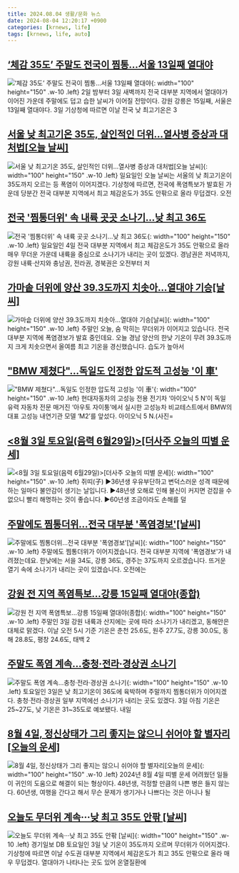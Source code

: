 ```yaml
---
title: 2024.08.04 생활/문화 뉴스
date: 2024-08-04 12:20:17 +0900
categories: [krnews, life]
tags: [krnews, life, auto]
---
```

## [‘체감 35도’ 주말도 전국이 찜통…서울 13일째 열대야](https://n.news.naver.com/mnews/article/005/0001715397)

![‘체감 35도’ 주말도 전국이 찜통…서울 13일째 열대야](https://mimgnews.pstatic.net/image/origin/005/2024/08/03/1715397.jpg?type=nf220_150){: width="100" height="150" .w-10 .left}
2일 밤부터 3일 새벽까지 전국 대부분 지역에서 열대야가 이어진 가운데 주말에도 덥고 습한 날씨가 이어질 전망이다. 강원 강릉은 15일째, 서울은 13일째 열대야다. 3일 기상청에 따르면 이날 전국 낮 최고기온은 3

## [서울 낮 최고기온 35도, 살인적인 더위…열사병 증상과 대처법[오늘 날씨]](https://n.news.naver.com/mnews/article/119/0002858394)

![서울 낮 최고기온 35도, 살인적인 더위…열사병 증상과 대처법[오늘 날씨]](https://mimgnews.pstatic.net/image/origin/119/2024/08/04/2858394.jpg?type=nf220_150){: width="100" height="150" .w-10 .left}
일요일인 오늘 날씨는 서울의 낮 최고기온이 35도까지 오르는 등 폭염이 이어지겠다. 기상청에 따르면, 전국에 폭염특보가 발효된 가운데 당분간 전국 대부분 지역에서 최고 체감온도가 35도 안팎으로 올라 무덥겠다. 오전

## [전국 '찜통더위' 속 내륙 곳곳 소나기…낮 최고 36도](https://n.news.naver.com/mnews/article/001/0014852419)

![전국 '찜통더위' 속 내륙 곳곳 소나기…낮 최고 36도](https://mimgnews.pstatic.net/image/origin/001/2024/08/04/14852419.jpg?type=nf220_150){: width="100" height="150" .w-10 .left}
일요일인 4일 전국 대부분 지역에서 최고 체감온도가 35도 안팎으로 올라 매우 무더운 가운데 내륙을 중심으로 소나기가 내리는 곳이 있겠다. 경남권은 저녁까지, 강원 내륙·산지와 충남권, 전라권, 경북권은 오전부터 저

## [가마솥 더위에 양산 39.3도까지 치솟아…열대야 기승[날씨]](https://n.news.naver.com/mnews/article/422/0000674494)

![가마솥 더위에 양산 39.3도까지 치솟아…열대야 기승[날씨]](https://mimgnews.pstatic.net/image/origin/422/2024/08/03/674494.jpg?type=nf220_150){: width="100" height="150" .w-10 .left}
주말인 오늘, 숨 막히는 무더위가 이어지고 있습니다. 전국 대부분 지역에 폭염경보가 발효 중인데요. 오늘 경남 양산의 한낮 기온이 무려 39.3도까지 크게 치솟으면서 올여름 최고 기온을 경신했습니다. 습도가 높아서

## ["BMW 제쳤다"…독일도 인정한 압도적 고성능 '이 車'](https://n.news.naver.com/mnews/article/018/0005804516)

!["BMW 제쳤다"…독일도 인정한 압도적 고성능 '이 車'](https://mimgnews.pstatic.net/image/origin/018/2024/08/04/5804516.jpg?type=nf220_150){: width="100" height="150" .w-10 .left}
현대자동차의 고성능 전용 전기차 ‘아이오닉 5 N’이 독일 유력 자동차 전문 매거진 ‘아우토 자이퉁’에서 실시한 고성능차 비교테스트에서 BMW의 대표 고성능 내연기관 모델 ‘M2’를 앞섰다. 아이오닉 5 N.(사진=

## [<8월 3일  토요일(음력 6월29일)>[더사주 오늘의 띠별 운세]](https://n.news.naver.com/mnews/article/088/0000895741)

![<8월 3일  토요일(음력 6월29일)>[더사주 오늘의 띠별 운세]](https://mimgnews.pstatic.net/image/origin/088/2024/08/03/895741.jpg?type=nf220_150){: width="100" height="150" .w-10 .left}
쥐띠(子) ▶36년생 우유부단하고 변덕스러운 성격 때문에 하는 일마다 불안감이 생기는 날입니다. ▶48년생 오해로 인해 불신이 커지면 걷잡을 수 없으니 빨리 해명하는 것이 좋습니다. ▶60년생 조금이라도 손해를 덜

## [주말에도 찜통더위…전국 대부분 '폭염경보'[날씨]](https://n.news.naver.com/mnews/article/437/0000404600)

![주말에도 찜통더위…전국 대부분 '폭염경보'[날씨]](https://mimgnews.pstatic.net/image/origin/437/2024/08/03/404600.jpg?type=nf220_150){: width="100" height="150" .w-10 .left}
주말에도 찜통더위가 이어지겠습니다. 전국 대부분 지역에 '폭염경보'가 내려졌는데요. 한낮에는 서을 34도, 강릉 36도, 경주는 37도까지 오르겠습니다. 뜨거운 열기 속에 소나기가 내리는 곳이 있겠습니다. 오전에는

## [강원 전 지역 폭염특보…강릉 15일째 열대야(종합)](https://n.news.naver.com/mnews/article/001/0014851276)

![강원 전 지역 폭염특보…강릉 15일째 열대야(종합)](https://mimgnews.pstatic.net/image/origin/001/2024/08/03/14851276.jpg?type=nf220_150){: width="100" height="150" .w-10 .left}
주말인 3일 강원 내륙과 산지에는 곳에 따라 소나기가 내리겠고, 동해안은 대체로 맑겠다. 이날 오전 5시 기준 기온은 춘천 25.6도, 원주 27.7도, 강릉 30.0도, 동해 28.8도, 평창 24.6도, 태백 2

## [주말도 폭염 계속…충청·전라·경상권 소나기](https://n.news.naver.com/mnews/article/016/0002344825)

![주말도 폭염 계속…충청·전라·경상권 소나기](https://mimgnews.pstatic.net/image/origin/016/2024/08/03/2344825.jpg?type=nf220_150){: width="100" height="150" .w-10 .left}
토요일인 3일은 낮 최고기온이 36도에 육박하며 주말까지 찜통더위가 이어지겠다. 충청·전라·경상권 일부 지역에선 소나기가 내리는 곳도 있겠다. 3일 아침 기온은 25~27도, 낮 기온은 31~35도로 예보됐다. 내일

## [8월 4일, 정신상태가 그리 좋지는 않으니 쉬어야 할 별자리[오늘의 운세]](https://n.news.naver.com/mnews/article/031/0000859101)

![8월 4일, 정신상태가 그리 좋지는 않으니 쉬어야 할 별자리[오늘의 운세]](https://mimgnews.pstatic.net/image/origin/031/2024/08/04/859101.jpg?type=nf220_150){: width="100" height="150" .w-10 .left}
2024년 8월 4일 띠별 운세 어려웠던 일들이 귀인의 도움으로 해결이 되는 형상이다. 48년생, 걱정할 만큼의 나쁜 병은 들지 않는다. 60년생, 여행을 간다고 해서 무슨 문제가 생기거나 나쁘다는 것은 아니나 될

## [오늘도 무더위 계속···낮 최고 35도 안팎 [날씨]](https://n.news.naver.com/mnews/article/666/0000048604)

![오늘도 무더위 계속···낮 최고 35도 안팎 [날씨]](https://mimgnews.pstatic.net/image/origin/666/2024/08/03/48604.jpg?type=nf220_150){: width="100" height="150" .w-10 .left}
경기일보 DB 토요일인 3일 낮 기온이 35도까지 오르며 무더위가 이어지겠다. 기상청에 따르면 이날 수도권 대부분 지역에서 체감온도가 최고 35도 안팎으로 올라 매우 무덥겠다. 열대야가 나타나는 곳도 있어 온열질환에

